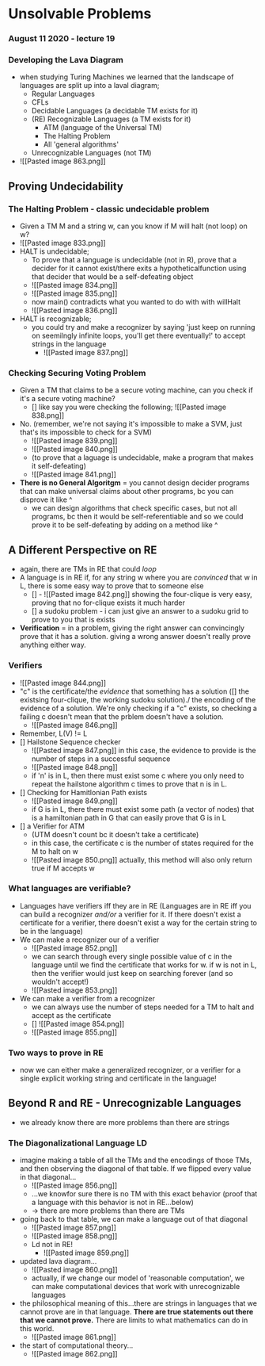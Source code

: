 # Unsolvable Problems
### August 11 2020 - lecture 19

### Developing the Lava Diagram
- when studying Turing Machines we learned that the landscape of languages are split up into a laval diagram;
	- Regular Languages
	- CFLs
	- Decidable Languages (a decidable TM exists for it)
	- (RE) Recognizable Languages (a TM exists for it)
		- ATM (language of the Universal TM)
		- The Halting Problem
		- All 'general algorithms'
	- Unrecognizable Languages (not TM)
- ![[Pasted image 863.png]]
 
 ## Proving Undecidability 
 
 ### The Halting Problem - classic undecidable problem
 - Given a TM M and a string w, can you know if M will halt (not loop) on w?
 - ![[Pasted image 833.png]]
 - HALT is undecidable;
	 - To prove that a language is undecidable (not in R), prove that a decider for it cannot exist/there exits a hypotheticalfunction using that  decider that would be a self-defeating object
	 - ![[Pasted image 834.png]]
	 - ![[Pasted image 835.png]]
	 - now main() contradicts what you wanted to do with with willHalt
	 - ![[Pasted image 836.png]]
- HALT is recognizable;
	- you could try and make a recognizer by saying 'just keep on running on seemilngly infinite loops, you'll get there eventually!' to accept strings in the language
		- ![[Pasted image 837.png]]
### Checking Securing Voting Problem
- Given a TM that claims to be a secure voting machine, can you check if it's a secure voting machine?
	- [] like say you were checking the following; ![[Pasted image 838.png]]
- No. (remember, we're not saying it's impossible to make a SVM, just that's its impossible to check for a SVM)
	- ![[Pasted image 839.png]]
	- ![[Pasted image 840.png]]
	- (to prove that a laguage is undecidable, make a program that makes it self-defeating)
	- ![[Pasted image 841.png]]
- **There is no General Algoritgm** = you cannot design decider programs that can make universal claims about other programs, bc you can disprove it like ^
	- we can design algorithms that check specific cases, but not all programs, bc then it would be self-referentiable and so we could prove it to be self-defeating by adding on a method like ^


## A Different Perspective on RE
- again, there are TMs in RE that could *loop*
- A language is in RE if, for any string w where you are *convinced* that w in L, there is some easy way to prove that to someone else 
	- [] - ![[Pasted image 842.png]] showing the four-clique is very easy, proving that no for-clique exists it much harder
	- [] a sudoku problem - i can just give an answer to a sudoku grid to prove to you that is exists
- **Verification** = in a problem, giving the right answer can convincingly prove that it has a solution. giving a wrong answer doesn't really prove anything either way. 
### Verifiers
- ![[Pasted image 844.png]]
- "c" is the certificate/the *evidence* that something has a solution ([] the existsing four-clique, the working sudoku solution)./ the encoding of the evidence of a solution. We're only checking if a "c" exists, so checking a failing c doesn't mean that the prblem doesn't have a solution. 
	- ![[Pasted image 846.png]]
- Remember, L(V) != L
- [] Hailstone Sequence checker
	- ![[Pasted image 847.png]] in this case, the evidence to provide is the number of steps in a successful sequence
	- ![[Pasted image 848.png]]
	- if 'n' is in L, then there must exist some c where you only need to repeat the hailstone algorithm c times to prove that n is in L. 
- [] Checking for Hamitlonian Path exists
	- ![[Pasted image 849.png]]
	- if G is in L, there there must exist some path (a vector of nodes) that is a hamiltonian path in G that can easily prove that G is in L
- [] a Verifier for ATM
	- (UTM doesn't count bc it doesn't take a certificate)
	- in this case, the certificate c is the number of states required for the M to halt on w
	- ![[Pasted image 850.png]] actually, this method will also only return true if M accepts w
### What languages are verifiable?
- Languages have verifiers iff they are in RE (Languages are in RE iff you can build a recognizer *and/or* a verifier for it. If there doesn't exist a certificate for a verifier, there doesn't exist a way for the certain string to be in the language)
- We can make a recognizer our of a verifier
	- ![[Pasted image 852.png]]
	- we can search through every single possible value of c in the language until we find the certificate that works for w. if w is not in L, then the verifier would just keep on searching forever (and so wouldn't accept!)
	- ![[Pasted image 853.png]]
- We can make a verifier from a recognizer
	- we can always use the number of steps needed for a TM to halt and accept as the certificate
	- [] ![[Pasted image 854.png]]
	- ![[Pasted image 855.png]]
### Two ways to prove in RE
- now we can either make a generalized recognizer, or a verifier for a single explicit working string and certificate in the language!

## Beyond R and RE - Unrecognizable Languages
- we already know there are more problems than there are strings
### The Diagonalizational Language LD
- imagine making a table of all the TMs and the encodings of those TMs, and then observing the diagonal of that table. If we flipped every value in that diagonal...
	- ![[Pasted image 856.png]]
	- ...we knowfor sure there is no TM with this exact behavior (proof that a language with this behavior is not in RE...below)
	- -> there are more problems than there are TMs
- going back to that table, we can make a language out of that diagonal
	- ![[Pasted image 857.png]]
	- ![[Pasted image 858.png]]
	- Ld not in RE!
		- ![[Pasted image 859.png]]
- updated lava diagram...
	- ![[Pasted image 860.png]]
	- actually, if we change our model of 'reasonable computation', we can make computational devices that work with unrecognizable languages
- the philosophical meaning of this...there are strings in languages that we cannot prove are in that language. **There are true statements out there that we cannot prove.** There are limits to what mathematics can do in this world. 
	- ![[Pasted image 861.png]]
- the start of computational theory...
	- ![[Pasted image 862.png]]

















